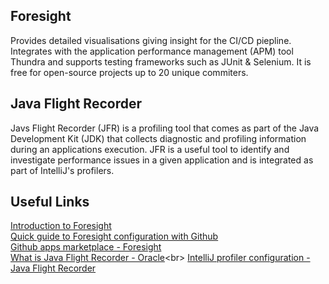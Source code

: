 ## Foresight

Provides detailed visualisations giving insight for the CI/CD piepline. Integrates with the application performance management (APM) tool Thundra and supports testing frameworks such as JUnit & Selenium. It is free for open-source projects up to 20 unique commiters.

## Java Flight Recorder

Javs Flight Recorder (JFR) is a profiling tool that comes as part of the Java Development Kit (JDK) that collects diagnostic and profiling information during an applications execution. JFR is a useful tool to identify and investigate performance issues in a given application and is integrated as part of IntelliJ's profilers.

## Useful Links

[Introduction to Foresight](https://docs.runforesight.com/)<br>
[Quick guide to Foresight configuration with Github](https://docs.runforesight.com/step-by-step-guide)<br>
[Github apps marketplace - Foresight](https://github.com/marketplace/thundra-foresight)<br>
[What is Java Flight Recorder - Oracle](https://docs.oracle.com/javacomponents/jmc-5-4/jfr-runtime-guide/about.htm#:~:text=Java%20Flight%20Recorder%20(JFR)%20is,in%20heavily%20loaded%20production%20environments.)<br>
[IntelliJ profiler configuration - Java Flight Recorder](https://www.jetbrains.com/help/idea/custom-profiler-configurations.html#async-profiler)

